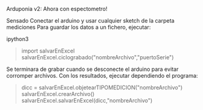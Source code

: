 Arduponia v2: Ahora con espectometro!

Sensado
Conectar el arduino y usar cualquier sketch de la carpeta mediciones
Para guardar los datos a un fichero, ejecutar:

ipython3
>import salvarEnExcel
>salvarEnExcel.ciclograbado("nombreArchivo","puertoSerie")

Se terminara de grabar cuando se desconecte el arduino para evitar corromper archivos.
Con los resultados, ejecutar dependiendo el programa:

>dicc = salvarEnExcel.objetearTIPOMEDICION("nombreArchivo")
>salvarEnExcel.crearArchivo()
>salvarEnExcel.salvarEnExcel(dicc,"nombreArchivo")

